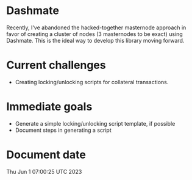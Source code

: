 # Dashmate

Recently, I've abandoned the hacked-together masternode approach in favor of
creating a cluster of nodes (3 masternodes to be exact) using Dashmate. This is
the ideal way to develop this library moving forward.

# Current challenges

-   Creating locking/unlocking scripts for collateral transactions.

# Immediate goals

-   Generate a simple locking/unlocking script template, if possible
-   Document steps in generating a script

# Document date

Thu Jun 1 07:00:25 UTC 2023

